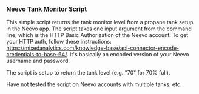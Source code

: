 ### Neevo Tank Monitor Script

This simple script returns the tank monitor level from a propane tank setup in the Neevo app. The script takes one input argument from the command line, which is the HTTP Basic Authorization of the Neevo account. To get your HTTP auth, follow these instructions: https://mixedanalytics.com/knowledge-base/api-connector-encode-credentials-to-base-64/. It's basically an encoded version of your Neevo username and password.

The script is setup to return the tank level (e.g. "70" for 70% full).

Have not tested the script on Neevo accounts with multiple tanks, etc.
